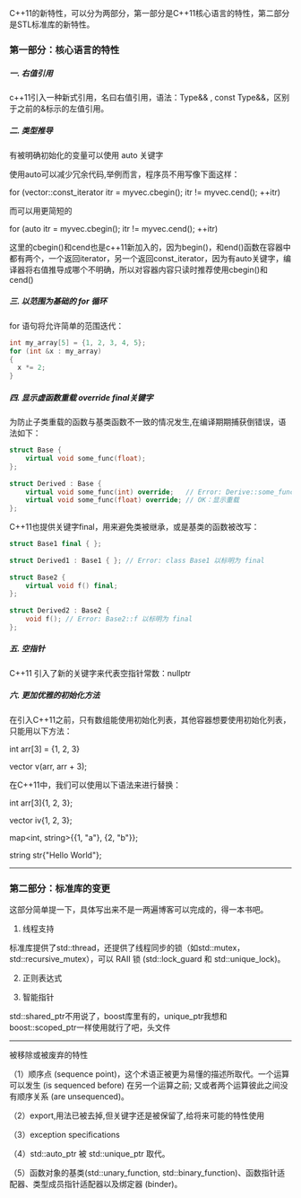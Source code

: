
C++11的新特性，可以分为两部分，第一部分是C++11核心语言的特性，第二部分是STL标准库的新特性。

### 第一部分：核心语言的特性

##### 一. 右值引用

c++11引入一种新式引用，名曰右值引用，语法：Type&& , const Type&&，区别于之前的&标示的左值引用。


##### 二. 类型推导

有被明确初始化的变量可以使用 auto 关键字

使用auto可以减少冗余代码,举例而言，程序员不用写像下面这样：




for (vector<int>::const_iterator itr = myvec.cbegin(); itr != myvec.cend(); ++itr)  

而可以用更简短的


for (auto itr = myvec.cbegin(); itr != myvec.cend(); ++itr)  

这里的cbegin()和cend也是c++11新加入的，因为begin()，和end()函数在容器中都有两个，一个返回iterator，另一个返回const_iterator，因为有auto关键字，编译器将右值推导成哪个不明确，所以对容器内容只读时推荐使用cbegin()和cend()


##### 三. 以范围为基础的 for 循环


for 语句将允许简单的范围迭代：

```C++
int my_array[5] = {1, 2, 3, 4, 5};  
for (int &x : my_array)  
{  
  x *= 2;  
}  

```

##### 四. 显示虚函数重载 override final关键字

为防止子类重载的函数与基类函数不一致的情况发生,在编译期期捕获倒错误，语法如下：

```C++
struct Base {  
    virtual void some_func(float);  
};  
   
struct Derived : Base {  
    virtual void some_func(int) override;   // Error: Derive::some_func 并没有 override Base::some_func  
    virtual void some_func(float) override; // OK：显示重载  
};  

```
C++11也提供关键字final，用来避免类被继承，或是基类的函数被改写：

```C++
struct Base1 final { };  
  
struct Derived1 : Base1 { }; // Error: class Base1 以标明为 final  
  
struct Base2 {  
    virtual void f() final;  
};  
  
struct Derived2 : Base2 {  
    void f(); // Error: Base2::f 以标明为 final  
};  

```


##### 五. 空指针

C++11 引入了新的关键字来代表空指针常数：nullptr




##### 六. 更加优雅的初始化方法

在引入C++11之前，只有数组能使用初始化列表，其他容器想要使用初始化列表，只能用以下方法：


int arr[3] = {1, 2, 3}

vector<int> v(arr, arr + 3);

在C++11中，我们可以使用以下语法来进行替换：


int arr[3]{1, 2, 3};

vector<int> iv{1, 2, 3};

map<int, string>{{1, "a"}, {2, "b"}};

string str{"Hello World"};






----------------------

### 第二部分：标准库的变更


这部分简单提一下，具体写出来不是一两遍博客可以完成的，得一本书吧。


1. 线程支持


标准库提供了std::thread，还提供了线程同步的锁（如std::mutex，std::recursive_mutex），可以 RAII 锁 (std::lock_guard 和 std::unique_lock)。

2. 正则表达式


3. 智能指针

std::shared_ptr不用说了，boost库里有的，unique_ptr我想和boost::scoped_ptr一样使用就行了吧，头文件<memory>




------------------------


被移除或被废弃的特性  

（1）顺序点 (sequence point)，这个术语正被更为易懂的描述所取代。一个运算可以发生 (is sequenced before) 在另一个运算之前; 又或者两个运算彼此之间没有顺序关系 (are unsequenced)。


（2）export,用法已被去掉,但关键字还是被保留了,给将来可能的特性使用

（3）exception specifications

（4）std::auto_ptr 被 std::unique_ptr 取代。

（5）函数对象的基类(std::unary_function, std::binary_function)、函数指针适配器、类型成员指针适配器以及绑定器 (binder)。



